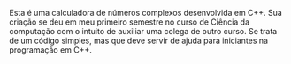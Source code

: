 Esta é uma calculadora de números complexos desenvolvida em C++. 
Sua criação se deu em meu primeiro semestre no curso de Ciência da computação com o intuito de auxiliar uma colega de outro curso.
Se trata de um código simples, mas que deve servir de ajuda para iniciantes na programação em C++.
